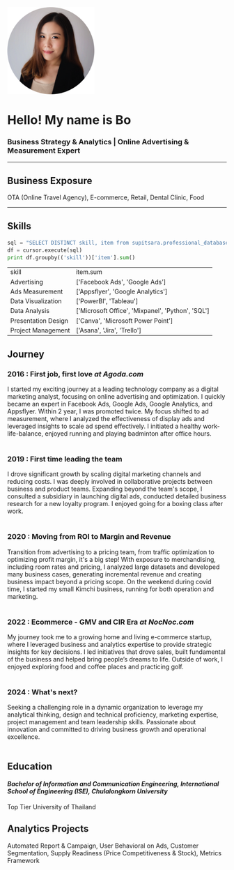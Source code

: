 <img src ="/assets/bosupitsara.png" width="200" height="200" class="center">

<h1>Hello! My name is Bo</h1>
  
### Business Strategy & Analytics | Online Advertising & Measurement Expert
<hr>

## Business Exposure
OTA (Online Travel Agency), E-commerce, Retail, Dental Clinic, Food
<hr>

## Skills

```python
sql = "SELECT DISTINCT skill, item from supitsara.professional_database where type = 'Technical'"
df = cursor.execute(sql)
print df.groupby(('skill'))['item'].sum()
```

<table>
  <tr>
    <td>skill</td>
    <td>item.sum</td>
  </tr>
  <tr>
    <td>Advertising</td>
    <td>['Facebook Ads', 'Google Ads']</td>
  </tr>
  <tr>
    <td>Ads Measurement</td>
    <td>['Appsflyer', 'Google Analytics']</td>
  </tr>
  <tr>
    <td>Data Visualization</td>
    <td>['PowerBI', 'Tableau']</td>
  </tr>
  <tr>
    <td>Data Analysis</td>
    <td>['Microsoft Office', 'Mixpanel', 'Python', 'SQL']</td>
  </tr>
  <tr>
    <td>Presentation Design</td>
    <td>['Canva', 'Microsoft Power Point']</td>
  </tr>
  <tr>
    <td>Project Management</td>
    <td>['Asana', 'Jira', 'Trello']</td>
  </tr>
</table>

## Journey
### 2016 : First job, first love _at Agoda.com_

I started my exciting journey at a leading technology company as a digital marketing analyst, focusing on online advertising and optimization. I quickly became an expert in Facebook Ads, Google Ads, Google Analytics, and Appsflyer. Within 2 year, I was promoted twice. My focus shifted to ad measurement, where I analyzed the effectiveness of display ads and leveraged insights to scale ad spend effectively. I initiated a healthy work-life-balance, enjoyed running and playing badminton after office hours.
<br>
<br>

### 2019 : First time leading the team
I drove significant growth by scaling digital marketing channels and reducing costs. I was deeply involved in collaborative projects between business and product teams. Expanding beyond the team's scope, I consulted a subsidiary in launching digital ads, conducted detailed business research for a new loyalty program. I enjoyed going for a boxing class after work.
<br>
<br>

### 2020 : Moving from ROI to Margin and Revenue
Transition from advertising to a pricing team, from traffic optimization to optimizing profit margin, it's a big step! With exposure to merchandising, including room rates and pricing, I analyzed large datasets and developed many business cases, generating incremental revenue and creating business impact beyond a pricing scope. On the weekend during covid time, I started my small Kimchi business, running for both operation and marketing. 
<br>
<br>

### 2022 : Ecommerce - GMV and CIR Era _at NocNoc.com_
My journey took me to a growing home and living e-commerce startup, where I leveraged business and analytics expertise to provide strategic insights for key decisions. I led initiatives that drove sales, built fundamental of the business and helped bring people’s dreams to life. Outside of work, I enjoyed exploring food and coffee places and practicing golf.
<br>
<br>

### 2024 : What's next?
Seeking a challenging role in a dynamic organization to leverage my analytical thinking, design and technical proficiency, marketing expertise, project management and team leadership skills. Passionate about innovation and committed to driving business growth and operational excellence.
<br>
<br>

## Education
#### _Bachelor of Information and Communication Engineering, International School of Engineering (ISE), Chulalongkorn University_
Top Tier University of Thailand

## Analytics Projects
Automated Report & Campaign, User Behavioral on Ads, Customer Segmentation, Supply Readiness (Price Competitiveness & Stock), Metrics Framework
